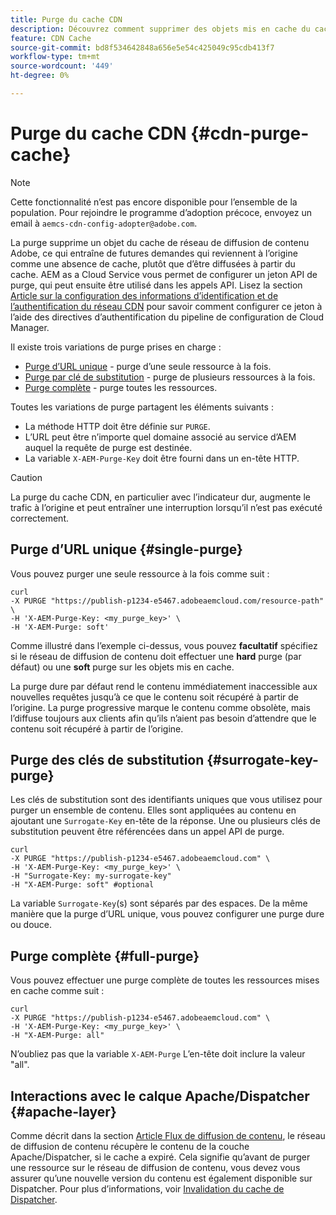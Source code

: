 ```yaml
---
title: Purge du cache CDN
description: Découvrez comment supprimer des objets mis en cache du cache CDN d’Adobe en configurant le jeton API de purge qui peut ensuite être utilisé dans les appels API.
feature: CDN Cache
source-git-commit: bd8f534642848a656e5e54c425049c95cdb413f7
workflow-type: tm+mt
source-wordcount: '449'
ht-degree: 0%

---
```


# Purge du cache CDN {#cdn-purge-cache}

>[!NOTE]
>Cette fonctionnalité n’est pas encore disponible pour l’ensemble de la population. Pour rejoindre le programme d’adoption précoce, envoyez un email à `aemcs-cdn-config-adopter@adobe.com`.

La purge supprime un objet du cache de réseau de diffusion de contenu Adobe, ce qui entraîne de futures demandes qui reviennent à l’origine comme une absence de cache, plutôt que d’être diffusées à partir du cache.
AEM as a Cloud Service vous permet de configurer un jeton API de purge, qui peut ensuite être utilisé dans les appels API. Lisez la section [Article sur la configuration des informations d’identification et de l’authentification du réseau CDN](/help/implementing/dispatcher/cdn-credentials-authentication.md#purge-API-token) pour savoir comment configurer ce jeton à l’aide des directives d’authentification du pipeline de configuration de Cloud Manager.

Il existe trois variations de purge prises en charge :

* [Purge d’URL unique](#single-purge) - purge d’une seule ressource à la fois.
* [Purge par clé de substitution](#surrogate-key-purge) - purge de plusieurs ressources à la fois.
* [Purge complète](#full-purge) - purge toutes les ressources.

Toutes les variations de purge partagent les éléments suivants :

* La méthode HTTP doit être définie sur `PURGE`.
* L’URL peut être n’importe quel domaine associé au service d’AEM auquel la requête de purge est destinée.
* La variable `X-AEM-Purge-Key` doit être fourni dans un en-tête HTTP.

>[!CAUTION]
>La purge du cache CDN, en particulier avec l’indicateur dur, augmente le trafic à l’origine et peut entraîner une interruption lorsqu’il n’est pas exécuté correctement.

## Purge d’URL unique {#single-purge}

Vous pouvez purger une seule ressource à la fois comme suit :

```
curl
-X PURGE "https://publish-p1234-e5467.adobeaemcloud.com/resource-path" \
-H 'X-AEM-Purge-Key: <my_purge_key>' \
-H 'X-AEM-Purge: soft'
```

Comme illustré dans l’exemple ci-dessus, vous pouvez **facultatif** spécifiez si le réseau de diffusion de contenu doit effectuer une **hard** purge (par défaut) ou une **soft** purge sur les objets mis en cache.

La purge dure par défaut rend le contenu immédiatement inaccessible aux nouvelles requêtes jusqu’à ce que le contenu soit récupéré à partir de l’origine. La purge progressive marque le contenu comme obsolète, mais l’diffuse toujours aux clients afin qu’ils n’aient pas besoin d’attendre que le contenu soit récupéré à partir de l’origine.

## Purge des clés de substitution {#surrogate-key-purge}

Les clés de substitution sont des identifiants uniques que vous utilisez pour purger un ensemble de contenu. Elles sont appliquées au contenu en ajoutant une `Surrogate-Key` en-tête de la réponse. Une ou plusieurs clés de substitution peuvent être référencées dans un appel API de purge.

```
curl
-X PURGE "https://publish-p1234-e5467.adobeaemcloud.com" \
-H 'X-AEM-Purge-Key: <my_purge_key>' \
-H "Surrogate-Key: my-surrogate-key"
-H "X-AEM-Purge: soft" #optional
```

La variable `Surrogate-Key`(s) sont séparés par des espaces. De la même manière que la purge d’URL unique, vous pouvez configurer une purge dure ou douce.

## Purge complète {#full-purge}

Vous pouvez effectuer une purge complète de toutes les ressources mises en cache comme suit :

```
curl
-X PURGE "https://publish-p1234-e5467.adobeaemcloud.com" \
-H 'X-AEM-Purge-Key: <my_purge_key>' \
-H "X-AEM-Purge: all"
```

N’oubliez pas que la variable `X-AEM-Purge` L’en-tête doit inclure la valeur &quot;all&quot;.

## Interactions avec le calque Apache/Dispatcher {#apache-layer}

Comme décrit dans la section [Article Flux de diffusion de contenu](/help/implementing/dispatcher/overview.md), le réseau de diffusion de contenu récupère le contenu de la couche Apache/Dispatcher, si le cache a expiré. Cela signifie qu’avant de purger une ressource sur le réseau de diffusion de contenu, vous devez vous assurer qu’une nouvelle version du contenu est également disponible sur Dispatcher. Pour plus d’informations, voir [Invalidation du cache de Dispatcher](/help/implementing/dispatcher/caching.md#disp).
